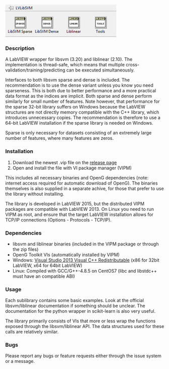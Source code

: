 ![Palette](./Palette.png)

### Description
A LabVIEW wrapper for libsvm (3.20) and liblinear (2.10).
The implementation is thread-safe, which means that multiple cross-validation/training/predicting can be executed simultaneously.

Interfaces to both libsvm sparse and dense is included. The recommendation is to use the dense variant unless you know you need sparseness. This is both due to better performance and a more practical data format as the indices are implicit. Both sparse and dense perform similarly for small number of features. Note however, that performance for the sparse 32-bit library suffers on Windows because the LabVIEW structures are not directly memory compatible with the C++ library, which introduces unnecessary copies. The recommendation is therefore to use a 64-bit LabVIEW installation if the sparse library is needed on Windows.

Sparse is only necessary for datasets consisting of an extremely large number of features, where many features are zeros.

### Installation
1. Download the newest .vip file on the [release page](https://github.com/oysstu/LabVIEW-libsvm/releases)
2. Open and install the file with VI package manager (VIPM)

This includes all necessary binaries and OpenG dependencies (note: internet access required for automatic download of OpenG). The binaries themselves is also supplied in a separate achive, for those that prefer to use the library without installing.

The library is developed in LabVIEW 2015, but the distributed VIPM packages are compatible with LabVIEW 2013. On Linux you need to run VIPM as root, and ensure that the target LabVIEW installation allows for TCP/IP connections (Options - Protocols - TCP/IP).

### Dependencies
* libsvm and liblinear binaries (included in the VIPM package or through the zip files)
* OpenG Toolkit VIs (automatically installed by VIPM)
* Windows: [Visual Studio 2013 Visual C++ Redistributable](http://www.microsoft.com/en-us/download/details.aspx?id=40784) (x86 for 32bit LabVIEW, x64 for 64bit LabVIEW)
* Linux: Compiled with GCC/G++-4.8.5 on CentOS7 (libc and libstdc++ must have an compatible ABI)

### Usage
Each sublibrary contains some basic examples. Look at the official libsvm/liblinear documentation if something should be unclear. 
The documentation for the python wrapper in scikit-learn is also very useful.

The library primarily consists of VIs that more or less wrap the functions exposed through the libsvm/liblinear API.
The data structures used for these calls are relatively similar.

### Bugs
Please report any bugs or feature requests either through the issue system or a message.
